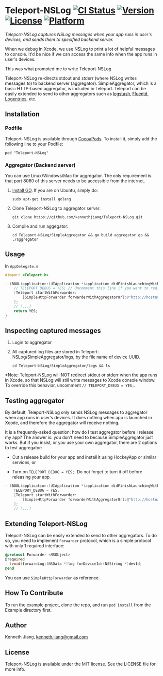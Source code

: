 Teleport-NSLog [![CI Status](http://img.shields.io/travis/kennethjiang/Teleport-NSLog.svg?style=flat)](https://travis-ci.org/kennethjiang/Teleport-NSLog) [![Version](https://img.shields.io/cocoapods/v/Teleport-NSLog.svg?style=flat)](http://cocoadocs.org/docsets/Teleport-NSLog) [![License](https://img.shields.io/cocoapods/l/Teleport-NSLog.svg?style=flat)](http://cocoadocs.org/docsets/Teleport-NSLog) [![Platform](https://img.shields.io/cocoapods/p/Teleport-NSLog.svg?style=flat)](http://cocoadocs.org/docsets/Teleport-NSLog)
===============

*Teleport-NSLog captures NSLog messages when your app runs in user's devices, and sends them to specified backend server.*

When we debug in Xcode, we use NSLog to print a lot of helpful messages to console. It'd be nice if we can access the same info when the app runs in user's devices.

This was what prompted me to write Teleport-NSLog.

Teleport-NSLog re-directs stdout and stderr (where NSLog writes messages to) to backend server (aggregator). SimpleAggregator, which is a basic HTTP-based aggregator, is included in Teleport. Teleport can be easily extended to send to other aggregators such as [logstash](http://logstash.net/), [Fluentd](http://www.fluentd.org/), [Logentries](https://logentries.com), etc.

Installation
--------------

### Podfile

Teleport-NSLog is available through [CocoaPods](http://cocoapods.org). To install it, simply add the following line to your Podfile:

    pod "Teleport-NSLog"

### Aggregator (Backend server)

You can use Linux/Windows/Mac for aggregator. The only requirement is that port 8080 of this server needs to be accessible from the internet.

1. [Install GO](https://golang.org/doc/install). If you are on Ubuntu, simply do:

    `sudo apt-get install golang`

2. Clone Teleport-NSLog to aggregator server:

    `git clone https://github.com/kennethjiang/Teleport-NSLog.git`

3. Compile and run aggegator:

    `cd Teleport-NSLog/SimpleAggregator && go build aggregator.go && ./aggregator`

Usage
--------------

In `AppDelegate.m`

```objective-c
#import <Teleport.h>

- (BOOL)application:(UIApplication *)application didFinishLaunchingWithOptions:(NSDictionary *)launchOptions {
    // TELEPORT_DEBUG = YES; // Uncomment this line if you want to redirect NSLog even in Xcode
    [Teleport startWithForwarder:
        [SimpleHttpForwarder forwarderWithAggregatorUrl:@"http://hostname_or_ip_addr.of.your.server:8080/"]
    ];
    // [...]
    return YES;
}
```

Inspecting captured messages
----------------

1. Login to aggregator

2. All captured log files are stored in Teleport-NSLog/SimpleAggregator/logs, by the file name of device UUID.

    `cd Teleport-NSLog/SimpleAggregator/logs && ls`

*Note: Teleport-NSLog will NOT redirect stdout or stderr when the app runs in Xcode, so that NSLog will still write messages to Xcode console window. To override this behavior, uncomment `// TELEPORT_DEBUG = YES;`.

Testing aggregator
----------------

By default, Teleport-NSLog only sends NSLog messages to aggregator when app runs in user's devices. It does nothing when app is launched in Xcode, and therefore the aggregator will receive nothing.

It is a frequently-asked question: how do I test aggregator before I release my app? The answer is: you don't need to because SimpleAggregator just works. But if you insist, or you use your own aggregator, there are 2 options to test aggregator:

- Cut a release build for your app and install it using HockeyApp or similar services, or

- Turn on `TELEPORT_DEBUG = YES;`. Do not forget to turn it off before releasing your app.

```objective-c
- (BOOL)application:(UIApplication *)application didFinishLaunchingWithOptions:(NSDictionary *)launchOptions {
    TELEPORT_DEBUG = YES;
    [Teleport startWithForwarder:
        [SimpleHttpForwarder forwarderWithAggregatorUrl:@"http://hostname_or_ip_addr.of.your.server:8080/"]
    ];
    // [...]
```

Extending Teleport-NSLog
-------------------

Teleport-NSLog can be easily extended to send to other aggregators. To do so, you need to implement `Forwarder` protocol, which is a simple protocol with only 1 required interface:

```objective-c
@protocol Forwarder <NSObject>
@required
- (void)forwardLog:(NSData *)log forDeviceId:(NSString *)devId;
@end
```

You can use `SimpleHttpForwarder` as reference.

How To Contribute
------------------

To run the example project, clone the repo, and run `pod install` from the Example directory first.

Author
-----------------

Kenneth Jiang, kenneth.jiang@gmail.com

License
-----------------

Teleport-NSLog is available under the MIT license. See the LICENSE file for more info.


